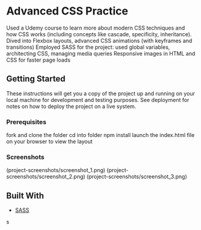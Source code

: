 # Advanced CSS Practice

Used a Udemy course to learn more about modern CSS techniques and how CSS works (including concepts like cascade, specificity, inheritance).
Dived into Flexbox layouts, advanced CSS animations (with keyframes and transitions)
Employed SASS for the project: used global variables, architecting CSS, managing media queries
Responsive images in HTML and CSS for faster page loads

## Getting Started

These instructions will get you a copy of the project up and running on your local machine for development and testing purposes. See deployment for notes on how to deploy the project on a live system.

### Prerequisites

fork and clone the folder
cd into folder
npm install
launch the index.html file on your browser to view the layout

### Screenshots

(project-screenshots/screenshot_1.png)
(project-screenshots/screenshot_2.png)
(project-screenshots/screenshot_3.png)

## Built With

- [SASS](https://sass-lang.com/)

s
